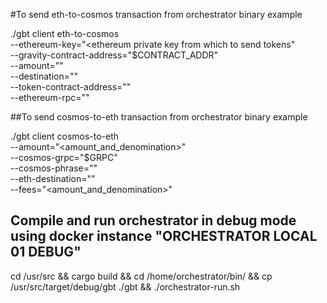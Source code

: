 #To send eth-to-cosmos transaction from orchestrator binary example

./gbt client eth-to-cosmos \
--ethereum-key="<ethereum private key from which to send tokens" \
--gravity-contract-address="$CONTRACT_ADDR" \
--amount="<amount>"  \
--destination="<cosmos destination address to which to send the tokens>" \
--token-contract-address="<ERC20 contract of the token on the ethereum network>" \
--ethereum-rpc="<ethereum node rpc>"

##To send cosmos-to-eth transaction from orchestrator binary example

./gbt client cosmos-to-eth \
--amount="<amount_and_denomination>" \
--cosmos-grpc="$GRPC" \
--cosmos-phrase="<cosmos mnemonic of the sender address>" \
--eth-destination="<ethereum address to which to send the tokens>" \
--fees="<amount_and_denomination>"


## Compile and run orchestrator in debug mode using docker instance "ORCHESTRATOR LOCAL 01 DEBUG"

cd /usr/src && cargo build && cd /home/orchestrator/bin/ && cp /usr/src/target/debug/gbt ./gbt && ./orchestrator-run.sh
